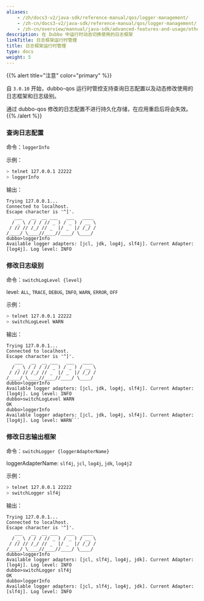 ```yaml
---
aliases:
    - /zh/docs3-v2/java-sdk/reference-manual/qos/logger-management/
    - /zh-cn/docs3-v2/java-sdk/reference-manual/qos/logger-management/
    - /zh-cn/overview/mannual/java-sdk/advanced-features-and-usage/others/logger-management/
description: 在 Dubbo 中运行时动态切换使用的日志框架
linkTitle: 日志框架运行时管理
title: 日志框架运行时管理
type: docs
weight: 5
---
```






{{% alert title="注意" color="primary" %}}

自 `3.0.10` 开始，dubbo-qos 运行时管控支持查询日志配置以及动态修改使用的日志框架和日志级别。

通过 dubbo-qos 修改的日志配置不进行持久化存储，在应用重启后将会失效。
{{% /alert %}}

### 查询日志配置

命令：`loggerInfo`

示例：
```bash
> telnet 127.0.0.1 22222
> loggerInfo
```

输出：
```
Trying 127.0.0.1...
Connected to localhost.
Escape character is '^]'.
   ___   __  __ ___   ___   ____     
  / _ \ / / / // _ ) / _ ) / __ \  
 / // // /_/ // _  |/ _  |/ /_/ /    
/____/ \____//____//____/ \____/   
dubbo>loggerInfo
Available logger adapters: [jcl, jdk, log4j, slf4j]. Current Adapter: [log4j]. Log level: INFO
```

### 修改日志级别

命令：`switchLogLevel {level}`

level: `ALL`, `TRACE`, `DEBUG`, `INFO`, `WARN`, `ERROR`, `OFF`

示例：
```bash
> telnet 127.0.0.1 22222
> switchLogLevel WARN
```

输出：
```
Trying 127.0.0.1...
Connected to localhost.
Escape character is '^]'.
   ___   __  __ ___   ___   ____     
  / _ \ / / / // _ ) / _ ) / __ \  
 / // // /_/ // _  |/ _  |/ /_/ /    
/____/ \____//____//____/ \____/   
dubbo>loggerInfo
Available logger adapters: [jcl, jdk, log4j, slf4j]. Current Adapter: [log4j]. Log level: INFO
dubbo>switchLogLevel WARN
OK
dubbo>loggerInfo
Available logger adapters: [jcl, jdk, log4j, slf4j]. Current Adapter: [log4j]. Log level: WARN```
```

### 修改日志输出框架

命令：`switchLogger {loggerAdapterName}`

loggerAdapterName: `slf4j`, `jcl`, `log4j`, `jdk`, `log4j2`

示例：
```bash
> telnet 127.0.0.1 22222
> switchLogger slf4j
```

输出：
```
Trying 127.0.0.1...
Connected to localhost.
Escape character is '^]'.
   ___   __  __ ___   ___   ____     
  / _ \ / / / // _ ) / _ ) / __ \  
 / // // /_/ // _  |/ _  |/ /_/ /    
/____/ \____//____//____/ \____/   
dubbo>loggerInfo
Available logger adapters: [jcl, slf4j, log4j, jdk]. Current Adapter: [log4j]. Log level: INFO
dubbo>switchLogger slf4j
OK
dubbo>loggerInfo
Available logger adapters: [jcl, slf4j, log4j, jdk]. Current Adapter: [slf4j]. Log level: INFO
```
